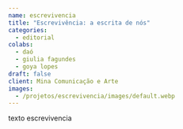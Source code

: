 ```yaml
---
name: escrevivencia
title: "Escrevivência: a escrita de nós"
categories:
  - editorial
colabs:
  - daó
  - giulia fagundes
  - goya lopes
draft: false
client: Mina Comunicação e Arte
images:
  - /projetos/escrevivencia/images/default.webp
---
```



texto escrevivencia
